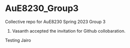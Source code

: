 # AuE8230_Group3
Collective repo for AuE8230 Spring 2023 Group 3


1. Vasanth accepted the invitation for Github collobaration.

Testing Jairo


